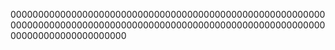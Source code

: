 
000000000000000000000000000000000000000000000000000000000000000000000000000000000000000000000000000000000000000000000000000000000000000
